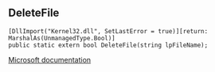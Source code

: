 ## DeleteFile

```
[DllImport("Kernel32.dll", SetLastError = true)][return: MarshalAs(UnmanagedType.Bool)]
public static extern bool DeleteFile(string lpFileName);
```

[Microsoft documentation](https://docs.microsoft.com/en-us/windows/win32/api/fileapi/nf-fileapi-deletefilew)

